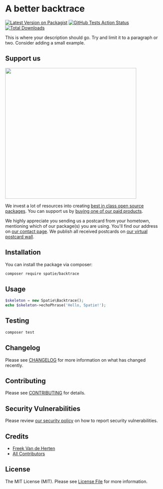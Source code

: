 # A better backtrace

[![Latest Version on Packagist](https://img.shields.io/packagist/v/spatie/backtrace.svg?style=flat-square)](https://packagist.org/packages/spatie/backtrace)
[![GitHub Tests Action Status](https://img.shields.io/github/workflow/status/spatie/backtrace/run-tests?label=tests)](https://github.com/spatie/backtrace/actions?query=workflow%3Arun-tests+branch%3Amaster)
[![Total Downloads](https://img.shields.io/packagist/dt/spatie/backtrace.svg?style=flat-square)](https://packagist.org/packages/spatie/backtrace)


This is where your description should go. Try and limit it to a paragraph or two. Consider adding a small example.

## Support us

[<img src="https://github-ads.s3.eu-central-1.amazonaws.com/package-skeleton-php.jpg?t=1" width="419px" />](https://spatie.be/github-ad-click/package-skeleton-php)

We invest a lot of resources into creating [best in class open source packages](https://spatie.be/open-source). You can support us by [buying one of our paid products](https://spatie.be/open-source/support-us).

We highly appreciate you sending us a postcard from your hometown, mentioning which of our package(s) you are using. You'll find our address on [our contact page](https://spatie.be/about-us). We publish all received postcards on [our virtual postcard wall](https://spatie.be/open-source/postcards).

## Installation

You can install the package via composer:

```bash
composer require spatie/backtrace
```

## Usage

``` php
$skeleton = new Spatie\Backtrace();
echo $skeleton->echoPhrase('Hello, Spatie!');
```

## Testing

``` bash
composer test
```

## Changelog

Please see [CHANGELOG](CHANGELOG.md) for more information on what has changed recently.

## Contributing

Please see [CONTRIBUTING](.github/CONTRIBUTING.md) for details.

## Security Vulnerabilities

Please review [our security policy](../../security/policy) on how to report security vulnerabilities.

## Credits

- [Freek Van de Herten](https://github.com/freekmurze)
- [All Contributors](../../contributors)

## License

The MIT License (MIT). Please see [License File](LICENSE.md) for more information.
